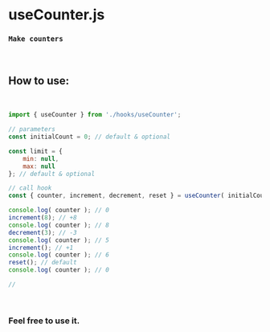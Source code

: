 # useCounter.js

### `Make counters`
<br>

## How to use:

</br>

```javascript
import { useCounter } from './hooks/useCounter';

// parameters
const initialCount = 0; // default & optional

const limit = {
	min: null,
	max: null
}; // default & optional

// call hook
const { counter, increment, decrement, reset } = useCounter( initialCount, limit );

console.log( counter ); // 0
increment(8); // +8
console.log( counter ); // 8
decrement(3); // -3
console.log( counter ); // 5
increment(); // +1
console.log( counter ); // 6
reset(); // default
console.log( counter ); // 0

// 
```


<br>

### Feel free to use it.
